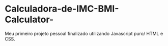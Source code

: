 # Calculadora-de-IMC-BMI-Calculator-
Meu primeiro projeto pessoal finalizado utilizando Javascript puro/ HTML e CSS.
